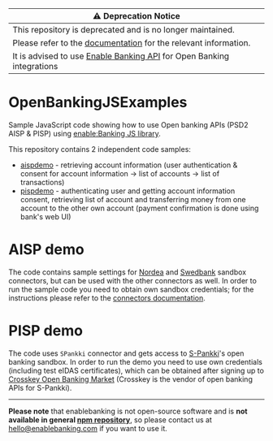 | :warning: Deprecation Notice |
|-----------------------------|
| This repository is deprecated and is no longer maintained.  |
| Please refer to the [documentation](https://enablebanking.com/docs/) for the relevant information. | 
| It is advised to use [Enable Banking API](https://enablebanking.com/docs/api/reference/) for Open Banking integrations |

# OpenBankingJSExamples

Sample JavaScript code showing how to use Open banking APIs (PSD2 AISP &amp; PISP) using
[enable:Banking JS library](https://enablebanking.com/docs/sdk?javascript).

This repository contains 2 independent code samples:

- [aispdemo](/aispdemo) - retrieving account information (user authentication & consent for account information -> list of
accounts -> list of transactions)
- [pispdemo](/pispdemo) - authenticating user and getting account information consent, retrieving list of account and
transferring money from one account to the other own account (payment confirmation is done using bank's web UI)

# AISP demo

The code contains sample settings for [Nordea](https://enablebanking.com/docs/sdk/latest/#nordeaconnectorsettings-type) and
[Swedbank](https://enablebanking.com/docs/sdk/latest/#swedbankconnectorsettings-type) sandbox connectors, but can be used with
the other connectors as well. In order to run the sample code you need to obtain own sandbox credentials; for the instructions
please refer to the [connectors documentation](https://enablebanking.com/docs/sdk/latest/#connectors-types).

# PISP demo

The code uses `SPankki` connector and gets access to [S-Pankki](https://www.s-pankki.fi/)'s open banking sandbox. In order to
run the demo you need to use own credentials (including test eIDAS certificates), which can be obtained after signing up to
[Crosskey Open Banking Market](https://crosskey.io/) (Crosskey is the vendor of open banking APIs for S-Pankki).

----

**Please note** that enablebanking is not open-source software and is **not available in general 
[npm repository](https://www.npmjs.com/)**, so please contact us at [hello@enablebanking.com](mailto:hello@enablebanking.com)
if you want to use it.
